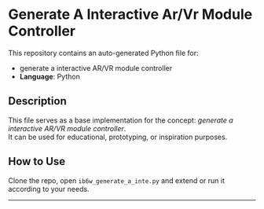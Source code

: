 # Generate A Interactive Ar/Vr Module Controller

This repository contains an auto-generated Python file for:

- generate a interactive AR/VR module controller
- **Language**: Python

## Description

This file serves as a base implementation for the concept: *generate a interactive AR/VR module controller*.  
It can be used for educational, prototyping, or inspiration purposes.

## How to Use

Clone the repo, open `ib6w_generate_a_inte.py` and extend or run it according to your needs.

---


